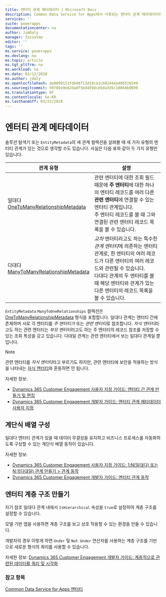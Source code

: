 ```yaml
---
title: 엔터티 관계 메타데이터 | Microsoft Docs
description: Common Data Service for Apps에서 사용되는 엔터티 관계 메타데이터에 대해 알아봅니다.
services: ''
suite: powerapps
documentationcenter: na
author: JimDaly
manager: faisalmo
editor: ''
tags: ''
ms.service: powerapps
ms.devlang: na
ms.topic: article
ms.tgt_pltfrm: na
ms.workload: na
ms.date: 03/12/2018
ms.author: jdaly
ms.openlocfilehash: da8899151fdb40713d19ca1cb82444a486526549
ms.sourcegitcommit: 59785e9e82da8f5bd459dcb5da3d5c18064b0899
ms.translationtype: HT
ms.contentlocale: ko-KR
ms.lasthandoff: 03/22/2018
---
```

# <a name="entity-relationship-metadata"></a>엔터티 관계 메타데이터

솔루션 탐색기 또는 `EntityMetadata`의 세 관계 컬렉션을 살펴볼 때 세 가지 유형의 엔터티 관계가 있는 것으로 생각할 수도 있습니다. 사실은 다음 표와 같이 두 가지 유형만 있습니다.

|관계 유형|설명|
|--|--|
|일대다<br />[OneToManyRelationshipMetadata](/dotnet/api/microsoft.xrm.sdk.metadata.onetomanyrelationshipmetadata)|관련 엔터티에 대한 조회 필드 때문에 **주 엔터티**에 대한 하나의 엔터티 레코드를 여러 다른 **관련 엔터티**에 연결할 수 있는 엔터티 관계입니다.<br />주 엔터티 레코드를 볼 때 그와 연결된 관련 엔터티 레코드 목록을 볼 수 있습니다.|
|다대다<br />[ManyToManyRelationshipMetadata](/dotnet/api/microsoft.xrm.sdk.metadata.manytomanyrelationshipmetadata)|*교차* 엔터티라고도 하는 특수한 *관계 엔터티*에 의존하는 엔터티 관계로, 한 엔터티의 여러 레코드가 다른 엔터티의 여러 레코드와 관련될 수 있습니다.<br />다대다 관계의 두 엔터티를 볼 때 해당 엔터티와 관계가 있는 다른 엔터티의 레코드 목록을 볼 수 있습니다.|

`EntityMetadata` `ManyToOneRelationships` 컬렉션은 [OneToManyRelationshipMetadata](/dotnet/api/microsoft.xrm.sdk.metadata.onetomanyrelationshipmetadata) 형식을 포함합니다. 일대다 관계는 엔터티 간에 존재하며 서로 각 엔터티를 *주 엔터티가* 또는 *관련 엔터티*로 참조합니다. *자식 엔터티*라고도 하는 관련 엔터티는 *부모 엔터티*라고도 하는 주 엔터티의 레코드 참조를 저장할 수 있는 조회 특성을 갖고 있습니다. 다대일 관계는 관련 엔터티에서 보는 일대다 관계일 뿐입니다.

> [!NOTE]
> 관련 엔터티를 *자식 엔터티*라고 부르기도 하지만, 관련 엔터티에 보안을 적용하는 방식을 나타내는 [자식 엔터티](entity-metadata.md#child-entities)와 혼동하면 안 됩니다.

자세한 정보:
- [Dynamics 365 Customer Engagement 사용자 지정 가이드: 엔터티 간 관계 만들기 및 편집](/dynamics365/customer-engagement/customize/create-edit-entity-relationships)
- [Dynamics 365 Customer Engagement 개발자 가이드: 엔터티 관계 메타데이터 사용자 지정](/dynamics365/customer-engagement/developer/customize-entity-relationship-metadata)

## <a name="cascade-configuration"></a>계단식 배열 구성

일대다 엔터티 관계가 있을 때 데이터 무결성을 유지하고 비즈니스 프로세스를 자동화하도록 구성할 수 있는 계단식 배열 동작이 있습니다.

자세한 정보:

- [Dynamics 365 Customer Engagement 사용자 지정 가이드: 1:N(일대다) 또는 N:1(다대일) 관계 만들기 > 관계 동작](/dynamics365/customer-engagement/customize/create-and-edit-1n-relationships#relationship-behavior)
- [Dynamics 365 Customer Engagement 개발자 가이드: 엔터티 관계 동작](/dynamics365/customer-engagement/developer/entity-relationship-behavior)


## <a name="create-a-hierarchy-of-entities"></a>엔터티 계층 구조 만들기

자기 참조 일대다 관계 내에서 `IsHierarchical` 속성을 `true`로 설정하여 계층 구조를 설정할 수 있습니다.

모델 기반 앱을 사용하면 계층 구조를 보고 상호 작용할 수 있는 환경을 만들 수 있습니다. 

개발자의 경우 이렇게 하면 `Under` 및 `Not Under` 연산자를 사용하는 계층 구조를 기반으로 새로운 형식의 쿼리를 사용할 수 있습니다.

자세한 정보: [Dynamics 365 Customer Engagement 개발자 가이드: 계층적으로 관련된 데이터를 쿼리 및 시각화](/dynamics365/customer-engagement/customize/query-visualize-hierarchical-data)

### <a name="see-also"></a>참고 항목

[Common Data Service for Apps 엔터티](entities.md)